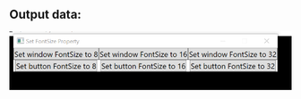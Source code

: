 ﻿<h2>Output data:</h2>
<p>
  <img src="https://raw.githubusercontent.com/daremove/WPF/master/Глава%208/Example_1/images/output.png"> 
</p>
